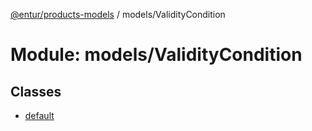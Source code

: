 [@entur/products-models](../README.md) / models/ValidityCondition

# Module: models/ValidityCondition

## Classes

- [default](../classes/models_ValidityCondition.default.md)

